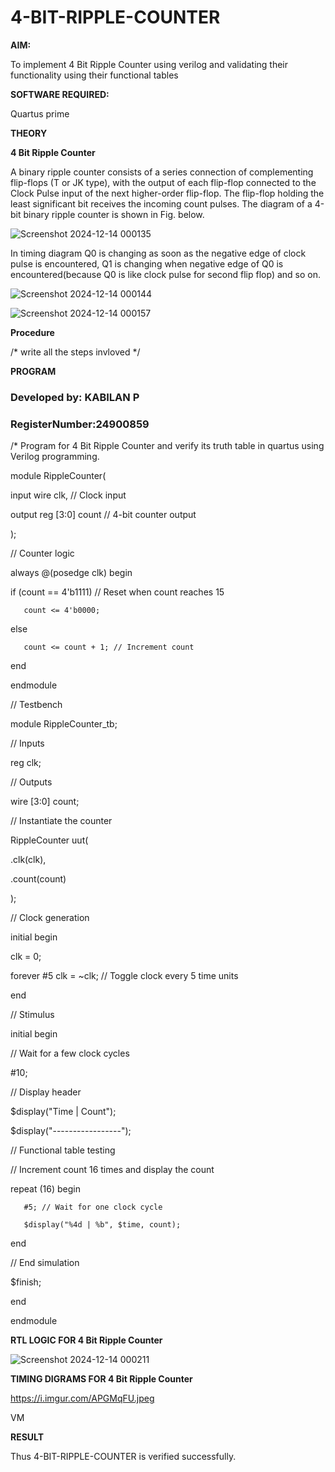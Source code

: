 # 4-BIT-RIPPLE-COUNTER

**AIM:**

To implement  4 Bit Ripple Counter using verilog and validating their functionality using their functional tables

**SOFTWARE REQUIRED:**

Quartus prime

**THEORY**

**4 Bit Ripple Counter**

A binary ripple counter consists of a series connection of complementing flip-flops (T or JK type), with the output of each flip-flop connected to the Clock Pulse input of the next higher-order flip-flop. The flip-flop holding the least significant bit receives the incoming count pulses. The diagram of a 4-bit binary ripple counter is shown in Fig. below.

![Screenshot 2024-12-14 000135](https://github.com/user-attachments/assets/dbb131ec-cb31-45c9-88ac-faaebdc67f24)

In timing diagram Q0 is changing as soon as the negative edge of clock pulse is encountered, Q1 is changing when negative edge of Q0 is encountered(because Q0 is like clock pulse for second flip flop) and so on.

![Screenshot 2024-12-14 000144](https://github.com/user-attachments/assets/39599268-d956-43f3-b7d8-6035e5871340)

![Screenshot 2024-12-14 000157](https://github.com/user-attachments/assets/593df924-e20a-496b-871b-78dd91a94807)

**Procedure**

/* write all the steps invloved */

**PROGRAM**
### Developed by: KABILAN P
### RegisterNumber:24900859
/* Program for 4 Bit Ripple Counter and verify its truth table in quartus using Verilog programming.

 module RippleCounter(
   
   input wire clk,  // Clock input
   
   output reg [3:0] count // 4-bit counter output

);


// Counter logic

always @(posedge clk) begin

   if (count == 4'b1111) // Reset when count reaches 15
   
       count <= 4'b0000;

  else
      
       count <= count + 1; // Increment count

end

endmodule

// Testbench

module RippleCounter_tb;

// Inputs

reg clk;

// Outputs

wire [3:0] count;

// Instantiate the counter

RippleCounter uut(

   .clk(clk),
  
   .count(count)

);

// Clock generation

initial begin
   
   clk = 0;
   
   forever #5 clk = ~clk; // Toggle clock every 5 time units

end

// Stimulus

initial begin
   
   // Wait for a few clock cycles
  
   #10;   
   
   // Display header
   
   $display("Time | Count");
   
   $display("-----------------");

   // Functional table testing
   
   // Increment count 16 times and display the count
   
   repeat (16) begin
       
       #5; // Wait for one clock cycle
       
       $display("%4d | %b", $time, count);
   
   end
  
   // End simulation
  
   $finish;

end

endmodule

**RTL LOGIC FOR 4 Bit Ripple Counter**

![Screenshot 2024-12-14 000211](https://github.com/user-attachments/assets/cefa0761-4baa-4153-a8e2-ec319ff175f4)


**TIMING DIGRAMS FOR 4 Bit Ripple Counter**

https://i.imgur.com/APGMqFU.jpeg


VM


**RESULT**

 Thus 4-BIT-RIPPLE-COUNTER is verified successfully.
